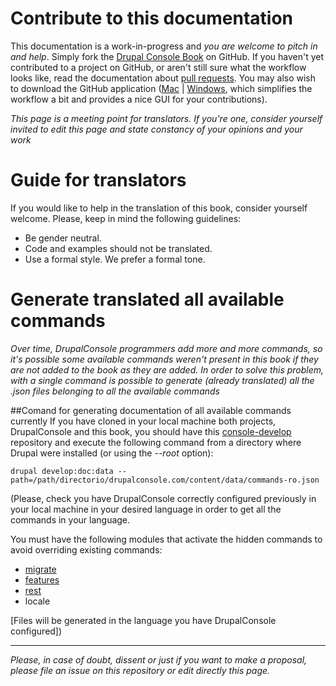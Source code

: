 # Contribute to this documentation
This documentation is a work-in-progress and *you are welcome to pitch in and help*. Simply fork the [Drupal Console Book](https://github.com/hechoendrupal/drupal-console-book "(i.e. this documentation)") on GitHub. If you haven't yet contributed to a project on GitHub, or aren't still sure what the workflow looks like, read the documentation about [pull requests](https://help.github.com/articles/using-pull-requests/). You may also wish to download the GitHub application ([Mac](https://mac.github.com) | [Windows](https://windows.github.com), which simplifies the workflow a bit and provides a nice GUI for your contributions).

*This page is a meeting point for translators. If you're one, consider yourself invited to edit this page and state constancy of your opinions and your work*

# Guide for translators
If you would like to help in the translation of this book, consider yourself welcome. Please, keep in mind the following guidelines:

* Be gender neutral.
* Code and examples should not be translated.
* Use a formal style. We prefer a formal tone.

# Generate translated all available commands
*Over time, DrupalConsole programmers add more and more commands, so it's possible some available commands weren't present in this book if they are not added to the book as they are added.
In order to solve this problem, with a single command is possible to generate (already translated) all the .json files belonging to all the available commands*

##Comand for generating documentation of all available commands currently
If you have cloned in your local machine both projects, DrupalConsole and this book, you should have this [console-develop](https://github.com/weknowinc/drupal-console-develop) repository and execute the following command from a directory where Drupal were installed (or using the *--root* option):

``` drupal develop:doc:data --path=/path/directorio/drupalconsole.com/content/data/commands-ro.json ```

(Please, check you have DrupalConsole correctly configured previously in your local machine in your desired language in order to get all the commands in your language.

 You must have the following modules that activate the hidden commands to avoid overriding existing commands:
* [migrate](https://www.drupal.org/project/migrate)
* [features](https://www.drupal.org/project/features)
* [rest](https://www.drupal.org/docs/8/core/modules/rest)
* locale

[Files will be generated in the language you have DrupalConsole configured])

___
*Please, in case of doubt, dissent or just if you want to make a proposal, please file an issue on this repository or edit directly this page.*